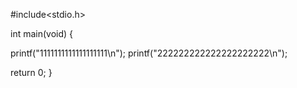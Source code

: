 #include<stdio.h>

int main(void)
{

  printf("1111111111111111111\n");
  printf("222222222222222222222\n");

  return 0;
}
